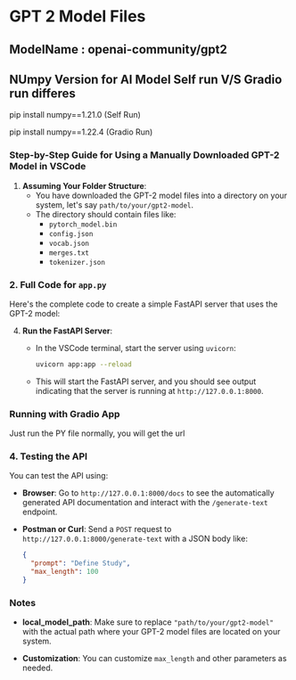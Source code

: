 # GPT 2 Model Files

## ModelName : openai-community/gpt2

## NUmpy Version for AI Model Self run V/S Gradio run differes
pip install numpy==1.21.0 (Self Run)

pip install numpy==1.22.4 (Gradio Run)

### Step-by-Step Guide for Using a Manually Downloaded GPT-2 Model in VSCode

1. **Assuming Your Folder Structure**:
   - You have downloaded the GPT-2 model files into a directory on your system, let's say `path/to/your/gpt2-model`.
   - The directory should contain files like:
     - `pytorch_model.bin`
     - `config.json`
     - `vocab.json`
     - `merges.txt`
     - `tokenizer.json`

### 2. Full Code for `app.py`

Here's the complete code to create a simple FastAPI server that uses the GPT-2 model:

4. **Run the FastAPI Server**:
   - In the VSCode terminal, start the server using `uvicorn`:

     ```bash
     uvicorn app:app --reload
     ```

   - This will start the FastAPI server, and you should see output indicating that the server is running at `http://127.0.0.1:8000`.

### Running with Gradio App
Just run the PY file normally, you will get the url

### 4. Testing the API

You can test the API using:

- **Browser**: Go to `http://127.0.0.1:8000/docs` to see the automatically generated API documentation and interact with the `/generate-text` endpoint.
- **Postman or Curl**: Send a `POST` request to `http://127.0.0.1:8000/generate-text` with a JSON body like:

  ```json
  {
    "prompt": "Define Study",
    "max_length": 100
  }
  ```

### Notes

- **local_model_path**: Make sure to replace `"path/to/your/gpt2-model"` with the actual path where your GPT-2 model files are located on your system.

- **Customization**: You can customize `max_length` and other parameters as needed.
